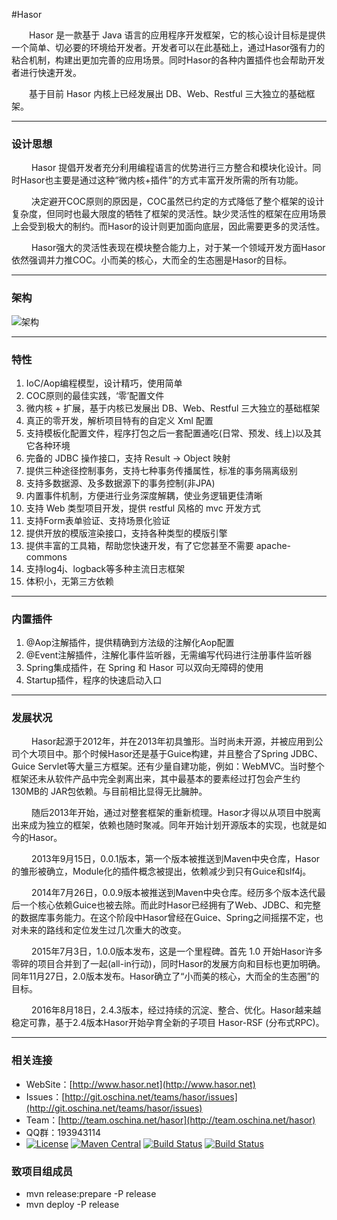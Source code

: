 #Hasor

&emsp;&emsp;Hasor 是一款基于 Java 语言的应用程序开发框架，它的核心设计目标是提供一个简单、切必要的环境给开发者。开发者可以在此基础上，通过Hasor强有力的粘合机制，构建出更加完善的应用场景。同时Hasor的各种内置插件也会帮助开发者进行快速开发。

&emsp;&emsp;基于目前 Hasor 内核上已经发展出 DB、Web、Restful 三大独立的基础框架。

----------
### 设计思想

&emsp;&emsp; Hasor 提倡开发者充分利用编程语言的优势进行三方整合和模块化设计。同时Hasor也主要是通过这种“微内核+插件”的方式丰富开发所需的所有功能。

&emsp;&emsp; 决定避开COC原则的原因是，COC虽然已约定的方式降低了整个框架的设计复杂度，但同时也最大限度的牺牲了框架的灵活性。缺少灵活性的框架在应用场景上会受到极大的制约。而Hasor的设计则更加面向底层，因此需要更多的灵活性。

&emsp;&emsp; Hasor强大的灵活性表现在模块整合能力上，对于某一个领域开发方面Hasor依然强调并力推COC。小而美的核心，大而全的生态圈是Hasor的目标。

----------
### 架构

![架构](http://project.hasor.net/resources/185946_9TWV_1166271.png)

----------
### 特性
01. IoC/Aop编程模型，设计精巧，使用简单
02. COC原则的最佳实践，‘零’配置文件
03. 微内核 + 扩展，基于内核已发展出 DB、Web、Restful 三大独立的基础框架
04. 真正的零开发，解析项目特有的自定义 Xml 配置
05. 支持模板化配置文件，程序打包之后一套配置通吃(日常、预发、线上)以及其它各种环境
06. 完备的 JDBC 操作接口，支持 Result -> Object 映射
07. 提供三种途径控制事务，支持七种事务传播属性，标准的事务隔离级别
08. 支持多数据源、及多数据源下的事务控制(非JPA)
09. 内置事件机制，方便进行业务深度解耦，使业务逻辑更佳清晰
10. 支持 Web 类型项目开发，提供 restful 风格的 mvc 开发方式
11. 支持Form表单验证、支持场景化验证
12. 提供开放的模版渲染接口，支持各种类型的模版引擎
13. 提供丰富的工具箱，帮助您快速开发，有了它您甚至不需要 apache-commons
14. 支持log4j、logback等多种主流日志框架
15. 体积小，无第三方依赖

----------
### 内置插件
01. @Aop注解插件，提供精确到方法级的注解化Aop配置
02. @Event注解插件，注解化事件监听器，无需编写代码进行注册事件监听器
03. Spring集成插件，在 Spring 和 Hasor 可以双向无障碍的使用
04. Startup插件，程序的快速启动入口

----------
### 发展状况

&emsp;&emsp; Hasor起源于2012年，并在2013年初具雏形。当时尚未开源，并被应用到公司个大项目中。那个时候Hasor还是基于Guice构建，并且整合了Spring JDBC、Guice Servlet等大量三方框架。还有少量自建功能，例如：WebMVC。当时整个框架还未从软件产品中完全剥离出来，其中最基本的要素经过打包会产生约 130MB的 JAR包依赖。与目前相比显得无比臃肿。

&emsp;&emsp; 随后2013年开始，通过对整套框架的重新梳理。Hasor才得以从项目中脱离出来成为独立的框架，依赖也随时聚减。同年开始计划开源版本的实现，也就是如今的Hasor。

&emsp;&emsp; 2013年9月15日，0.0.1版本，第一个版本被推送到Maven中央仓库，Hasor的雏形被确立，Module化的插件概念被提出，依赖减少到只有Guice和slf4j。

&emsp;&emsp; 2014年7月26日，0.0.9版本被推送到Maven中央仓库。经历多个版本迭代最后一个核心依赖Guice也被去除。而此时Hasor已经拥有了Web、JDBC、和完整的数据库事务能力。在这个阶段中Hasor曾经在Guice、Spring之间摇摆不定，也对未来的路线和定位发生过几次重大的改变。

&emsp;&emsp; 2015年7月3日，1.0.0版本发布，这是一个里程碑。首先 1.0 开始Hasor许多零碎的项目合并到了一起(all-in行动)，同时Hasor的发展方向和目标也更加明确。同年11月27日，2.0版本发布。Hasor确立了“小而美的核心，大而全的生态圈”的目标。

&emsp;&emsp; 2016年8月18日，2.4.3版本，经过持续的沉淀、整合、优化。Hasor越来越稳定可靠，基于2.4版本Hasor开始孕育全新的子项目 Hasor-RSF (分布式RPC)。

----------
### 相关连接

* WebSite：[http://www.hasor.net](http://www.hasor.net)
* Issues：[http://git.oschina.net/teams/hasor/issues](http://git.oschina.net/teams/hasor/issues)
* Team：[http://team.oschina.net/hasor](http://team.oschina.net/hasor)
* QQ群：193943114
* [![License](https://img.shields.io/badge/license-Apache%202-4EB1BA.svg)](https://www.apache.org/licenses/LICENSE-2.0.html)
[![Maven Central](https://maven-badges.herokuapp.com/maven-central/net.hasor/hasor-core/badge.svg)](https://maven-badges.herokuapp.com/maven-central/net.hasor/hasor-core)
[![Build Status](https://travis-ci.org/zycgit/hasor.svg?branch=master)](https://travis-ci.org/zycgit/hasor)
[![Build Status](https://travis-ci.org/zycgit/hasor.svg?branch=dev)](https://travis-ci.org/zycgit/hasor)

### 致项目组成员

* mvn release:prepare -P release
* mvn deploy -P release